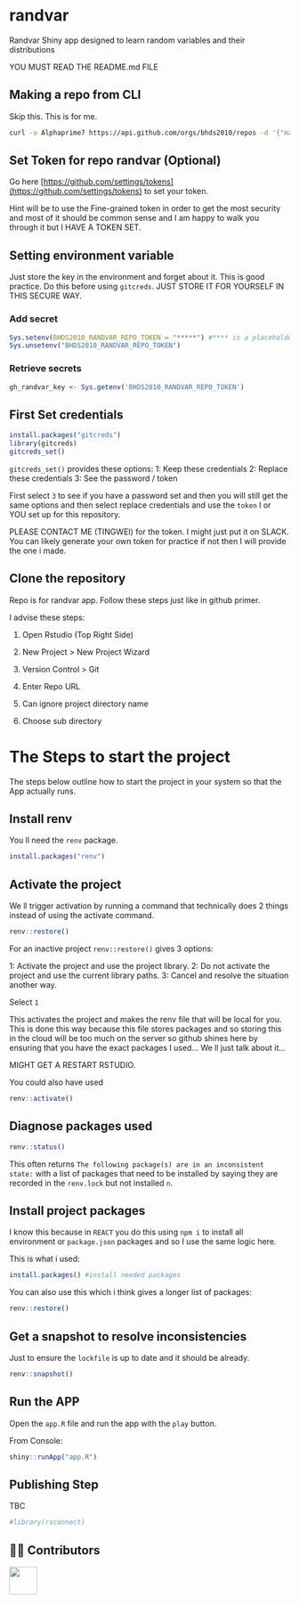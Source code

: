 # randvar
Randvar Shiny app designed to learn random variables and their distributions

YOU MUST READ THE README.md FILE

## Making a repo from CLI

Skip this. This is for me.

```bash
curl -u Alphaprime7 https://api.github.com/orgs/bhds2010/repos -d '{"name":"NAME_OF_REPO", "description":"SOME_DESCRIPTION", "private": true, "has_issues": true, "has_projects": true, "has_wiki":false }'
```

## Set Token for repo randvar (Optional)

Go here [https://github.com/settings/tokens](https://github.com/settings/tokens) to set your token. 

Hint will be to use the Fine-grained token in order to get the most security and most of it should be common sense and I am happy to walk you through it but I HAVE A TOKEN SET.

## Setting environment variable

Just store the key in the environment and forget about it. This is good practice. Do this before using `gitcreds`. JUST STORE IT FOR YOURSELF IN THIS SECURE WAY.

### Add secret

```r
Sys.setenv(BHDS2010_RANDVAR_REPO_TOKEN = "*****") #**** is a placeholder
Sys.unsetenv("BHDS2010_RANDVAR_REPO_TOKEN")
```

### Retrieve secrets

```r
gh_randvar_key <- Sys.getenv('BHDS2010_RANDVAR_REPO_TOKEN')
```


## First Set credentials

```r
install.packages("gitcreds")
library(gitcreds)
gitcreds_set()
```

`gitcreds_set()` provides these options:
1: Keep these credentials
2: Replace these credentials
3: See the password / token

First select `3` to see if you have a password set and then you will still get the same options and then select replace credentials and use the `token` I or YOU set up for this repository. 

PLEASE CONTACT ME (TINGWEI) for the token. I might just put it on SLACK. You can likely generate your own token for practice if not then I will provide the one i made.

## Clone the repository

Repo is for randvar app. Follow these steps just like in github primer.

I advise these steps:

1. Open Rstudio (Top Right Side)

2. New Project > New Project Wizard

3. Version Control > Git

4. Enter Repo URL

5. Can ignore project directory name

6. Choose sub directory

# The Steps to start the project

The steps below outline how to start the project in your system so that the App actually runs.

## Install renv

You ll need the `renv` package.

```r
install.packages("renv")
```

## Activate the project

We ll trigger activation by running a command that technically does 2 things instead of using the activate command.

```r
renv::restore()
```

For an inactive project `renv::restore()` gives 3 options:

1: Activate the project and use the project library.
2: Do not activate the project and use the current library paths.
3: Cancel and resolve the situation another way.

Select `1`

This activates the project and makes the renv file that will be local for you. This is done this way because this file stores packages and so storing this in the cloud will be too much on the server so github shines here by ensuring that you have the exact packages I used... We ll just talk about it...

MIGHT GET A RESTART RSTUDIO.

You could also have used 

```r
renv::activate()
```

## Diagnose packages used

```r
renv::status()
```
This often returns `The following package(s) are in an inconsistent state:` with a list of packages that need to be installed by saying they are recorded in the `renv.lock` but not installed `n`.

## Install project packages

I know this because in `REACT` you do this using `npm i` to install all environment or `package.json` packages and so I use the same logic here. 

This is what i used:

```r
install.packages() #install needed packages
```

You can also use this which i think gives a longer list of packages:

```r
renv::restore()
```

## Get a snapshot to resolve inconsistencies

Just to ensure the `lockfile` is up to date and it should be already.

```r
renv::snapshot()
```

## Run the APP

Open the `app.R` file and run the app with the `play` button.

From Console:

```r
shiny::runApp("app.R")
```

## Publishing Step

TBC 

```r
#library(rsconnect)
```

## 🤝🏿 Contributors

<a href="https://github.com/bhds2010/randvar/graphs/contributors">
  <img src="https://contributors-img.web.app/image?repo=bhds2010/randvar" width = 50/>
</a>






